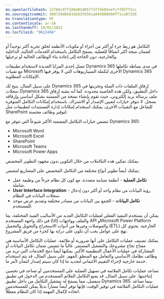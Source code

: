 ```yaml
---
ms.openlocfilehash: 12f66c97f106401485ff3ff4b02eefcff03ff2cc
ms.sourcegitcommit: 490729d6b819203f65b1a04508069dff1ca07256
ms.translationtype: HT
ms.contentlocale: ar-SA
ms.lasthandoff: 10/01/2022
ms.locfileid: "9612494"
---
```

التكامل هو ربط جزء أو أكثر من أجزاء أو مكونات الأنظمة لخلق تجربة أكثر توحيداً أو لضمان نتيجة أكثر اتساقاً للعملية. يسمح التكامل باستخدام الخدمات الحالية، الداخلية والخارجية، دون الحاجة إلى إعادة بناء الوظائف الحالية أو ترحيلها.

تتمثل إحدى المزايا العديدة لاستخدام تطبيقات Dynamics 365 في مدى بساطة تكاملها مع تقنيات Microsoft الأخرى لتكملة السيناريوهات التي لا يوفر فيها Dynamics 365 الإمكانات المطلوبة. 

على سبيل المثال، يتيح لك Dynamics 365 إرفاق الملفات ذات الصلة وتخزينها في سجلات Dynamics 365 داخل التطبيق، ولكن هذه الخاصية محدودة. كما أنه يشبه إرفاق ملف برسالة بريد إلكتروني، حيث تقوم بإنشاء نسخة من المستند بشكل أساسي وإرفاقه بسجل. لا تتوفر خيارات لتعيين الإصدار أو الاشتراك. باستخدام إمكانات التكامل المتوفرة للتفاعل مع التقنيات الأخرى، يمكنك استخدام إمكانات إدارة المستندات لتطبيقات مثل SharePoint لتوفير وظائف محسنة.

تتضمن خيارات التكامل المضمنة الأكثر شيوعاً التي تتوفر مع Dynamics 365:
- Microsoft Word
- Microsoft Excel
- SharePoint
- Microsoft Teams
- Microsoft Power Apps

يمكنك تمكين هذه التكاملات من خلال التكوين بدون مجهود التطوير المخصص.

يمكنك أيضاً تطوير أنواع مختلفة من التكامل المخصص على المشاريع لتتضمن:

- **تكامل العملية** - أنظمة متباينة متعددة، مع كون كل نظام جزءاً من وظيفة عمل شاملة.
- **User Interface Integration** - رؤية البيانات من نظام واحد أو أكثر دون إدخال سجلات البيانات في النظام.
- **تكامل البيانات** - الجمع بين البيانات من مصادر مختلفة وتقديم عرض موحد للمستخدم.

يمكن أن يستخدم التنفيذ الفعلي لعمليات التكامل العديد من الأساليب الفنية المختلفة، بما في ذلك واجهة المستخدم (UI) والملف وواجهات API وMicrosoft Power Platform والموصلات وغيرها من أدوات الاستخراج والتحويل والتحميل (ETL) الخارجية. يحتوي كل نهج على عوامل يجب أن تكون على دراية بها كجزء من فريق المشروع.

يمكنك تصنيف عمليات التكامل على أنها ضرورية أو ملائمة. عمليات التكامل الأساسية هي مفتاح نجاح مشروعك والتشغيل المستمر. غالباً ما تتضمن ضمان تكامل البيانات أو المشاركة في عمليات الأعمال التنظيمية الأكبر. يمكنها أيضاً دمج الخدمات التي تزيد من وظائف نظامك الأساسي والتعامل مع المنطق المهم. على سبيل المثال، قد يتم استخدام خدمة خارجية لإجراء التقييم الائتماني لتحديد ما إذا كان سيتم إصدار ائتمان لأمر ما.

تساعد عمليات تكامل الملائمة في تسهيل العملية على المستخدمين أو تساعد في تحسين إنتاجيتها. على سبيل المثال، قد يمنع التكامل الملائم المستخدم من الدخول في تطبيق منفصل، مما يسمح له بتشغيل التكامل من داخل تطبيق Dynamics 365. بينما تساعد عمليات التكامل الملائمة في توفير الوقت، فإنها توفر أيضاً مساراً بديلاً يمكن للمستخدمين اتخاذه لإكمال المهمة إذا كان النظام معطلاً.
